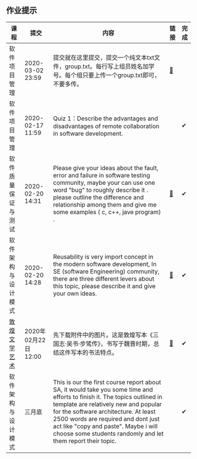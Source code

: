 ## 作业提示

| 课程                                                         | 提交                 | 内容                                                         | 链接                                                         | 完成 |
| ------------------------------------------------------------ | -------------------- | ------------------------------------------------------------ | ------------------------------------------------------------ | ---- |
| 软件项目管理                                                 | 2020-03-02 23:59     | 提交就在这里提交，提交一个纯文本txt文件，group.txt。每行写上组员姓名加学号。每个组只要上传一个group.txt即可，不要多传。 | [🚀](https://www.duifene.com/_HomeWork/PC/StudentSubmitHomeWork.aspx) |      |
| 软件项目管理                                                 | 2020-02-17 11:59     | Quiz 1：Describe the advantages and disadvantages of remote collaboration in software development. |                                                              | ✔    |
| 软件质量保证与测试                                           | 2020-02-20 14:31     | Please give your ideas about the fault, error and failure in software  testing community, maybe your can use one word "bug" to roughly describe it . please outline the difference and relationship among them and give me some examples ( c, c++, jave program) . | [🚀](https://mooc1-1.chaoxing.com/work/doHomeWorkNew?courseId=206445602&classId=12993040&workId=5379908&workAnswerId=0&isdisplaytable=2&mooc=1&enc=7bedf045c7bc7b0c397f6ef0064783f6&workSystem=0&cpi=71343851&standardEnc=fb42995b66f587b3cac5d99b4a2b2ac3) | ✔    |
| 软件架构与设计模式                                           | 2020-02-20 14:28     | Reusability is very import concept in the modern software development,  In SE (software Engineering) community, there are three different levers about this topic, please describe it and give your own ideas. | [🚀](https://mooc1-1.chaoxing.com/work/doHomeWorkNew?courseId=206511258&classId=14739251&workId=5380980&workAnswerId=0&isdisplaytable=2&mooc=1&enc=826e9804acc5ea8f0d032c88fb3558cc&workSystem=0&cpi=71343851&standardEnc=f42b1301ace35686286733548b3badac) | ✔    |
| [敦煌文学艺术](https://www.icourse163.org/course/ZJNU-1206600807) | 2020年02月22日 12:00 | 先下载附件中的图片。这是敦煌写本《三国志·吴书·步骘传》，书写于魏晋时期，总结这件写本的书法特点。 | [🚀](https://www.icourse163.org/learn/ZJNU-1206600807?tid=1450228480#/learn/hw?id=1222323408) | ✔    |
| 软件架构与设计模式                                           | 三月底               | This is our the first course report  about SA,  it would take you some time and efforts to finish it.  The topics outlined in template  are relatively new and popular for the software architecture.  At least 2500 words are required and dont just act like "copy and paste".  Maybe i will choose some students randomly and let them report their topic. |                                                              | ✔    |


